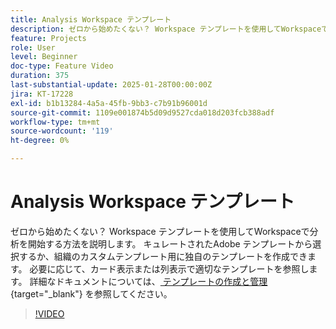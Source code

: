 ```yaml
---
title: Analysis Workspace テンプレート
description: ゼロから始めたくない？ Workspace テンプレートを使用してWorkspaceで分析を開始する方法を説明します。 キュレートされたAdobe テンプレートから選択するか、組織のカスタムテンプレート用に独自のテンプレートを作成できます。 必要に応じて、カード表示または列表示で適切なテンプレートを参照します。
feature: Projects
role: User
level: Beginner
doc-type: Feature Video
duration: 375
last-substantial-update: 2025-01-28T00:00:00Z
jira: KT-17228
exl-id: b1b13284-4a5a-45fb-9bb3-c7b91b96001d
source-git-commit: 1109e001874b5d09d9527cda018d203fcb388adf
workflow-type: tm+mt
source-wordcount: '119'
ht-degree: 0%

---
```


# Analysis Workspace テンプレート

ゼロから始めたくない？ Workspace テンプレートを使用してWorkspaceで分析を開始する方法を説明します。 キュレートされたAdobe テンプレートから選択するか、組織のカスタムテンプレート用に独自のテンプレートを作成できます。 必要に応じて、カード表示または列表示で適切なテンプレートを参照します。 詳細なドキュメントについては、[ テンプレートの作成と管理 ](https://experienceleague.adobe.com/ja/docs/analytics-platform/using/cja-workspace/templates/create-templates?lang=ja){target="_blank"} を参照してください。

>[!VIDEO](https://video.tv.adobe.com/v/3443169/?learn=on&enablevpops)
